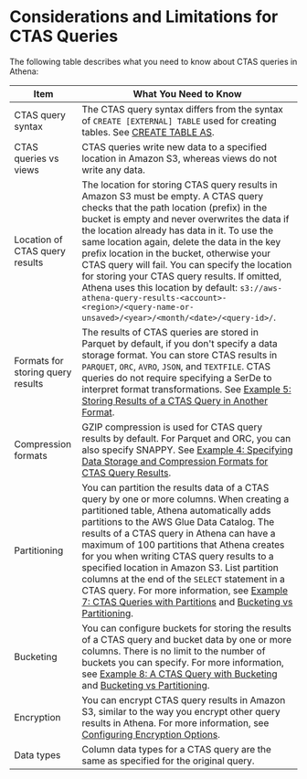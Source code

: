 # Considerations and Limitations for CTAS Queries<a name="considerations-ctas"></a>

 The following table describes what you need to know about CTAS queries in Athena:


| Item | What You Need to Know | 
| --- | --- | 
| CTAS query syntax |  The CTAS query syntax differs from the syntax of `CREATE [EXTERNAL] TABLE` used for creating tables\. See [CREATE TABLE AS](create-table-as.md)\.  | 
| CTAS queries vs views |  CTAS queries write new data to a specified location in Amazon S3, whereas views do not write any data\.   | 
| Location of CTAS query results |  The location for storing CTAS query results in Amazon S3 must be empty\. A CTAS query checks that the path location \(prefix\) in the bucket is empty and never overwrites the data if the location already has data in it\. To use the same location again, delete the data in the key prefix location in the bucket, otherwise your CTAS query will fail\. You can specify the location for storing your CTAS query results\. If omitted, Athena uses this location by default: `s3://aws-athena-query-results-<account>-<region>/<query-name-or-unsaved>/<year>/<month/<date>/<query-id>/`\.   | 
| Formats for storing query results |  The results of CTAS queries are stored in Parquet by default, if you don't specify a data storage format\. You can store CTAS results in `PARQUET`, `ORC`, `AVRO`, `JSON`, and `TEXTFILE`\. CTAS queries do not require specifying a SerDe to interpret format transformations\. See [Example 5: Storing Results of a CTAS Query in Another Format](ctas-examples.md#ctas-example-query-storage-format)\.  | 
| Compression formats |  GZIP compression is used for CTAS query results by default\. For Parquet and ORC, you can also specify SNAPPY\. See [Example 4: Specifying Data Storage and Compression Formats for CTAS Query Results](ctas-examples.md#ctas-example4)\.   | 
| Partitioning |  You can partition the results data of a CTAS query by one or more columns\. When creating a partitioned table, Athena automatically adds partitions to the AWS Glue Data Catalog\.  The results of a CTAS query in Athena can have a maximum of 100 partitions that Athena creates for you when writing CTAS query results to a specified location in Amazon S3\. List partition columns at the end of the `SELECT` statement in a CTAS query\. For more information, see [Example 7: CTAS Queries with Partitions](ctas-examples.md#ctas-example-partitioned) and [Bucketing vs Partitioning](bucketing-vs-partitioning.md)\.   | 
| Bucketing  |   You can configure buckets for storing the results of a CTAS query and bucket data by one or more columns\. There is no limit to the number of buckets you can specify\. For more information, see [Example 8: A CTAS Query with Bucketing](ctas-examples.md#ctas-example-bucketed) and [Bucketing vs Partitioning](bucketing-vs-partitioning.md)\.  | 
| Encryption |  You can encrypt CTAS query results in Amazon S3, similar to the way you encrypt other query results in Athena\. For more information, see [Configuring Encryption Options](encryption.md)\.  | 
| Data types |  Column data types for a CTAS query are the same as specified for the original query\.  | 